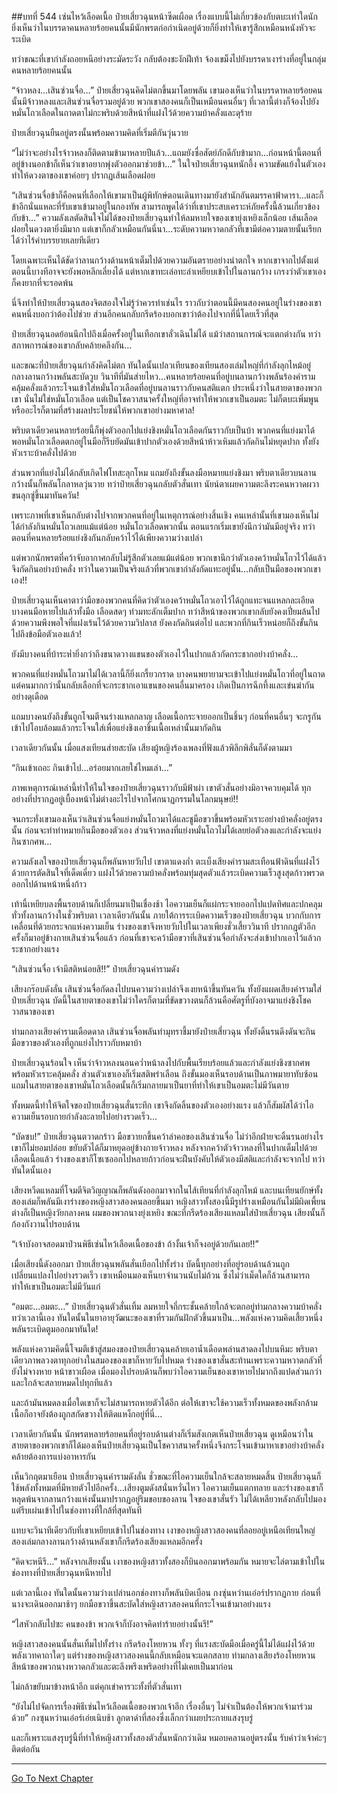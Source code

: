 ##บทที่ 544 เซ่นไหว้เลือดเนื้อ
ป๋ายเสี่ยวฉุนหน้าซีดเผือด เรื่องแบบนี้ไม่เกี่ยวข้องกับตบะเท่าใดนัก ยิ่งเห็นว่าในบรรดาคนหลายร้อยคนนั้นมีนักพรตก่อกำเนิดอยู่ด้วยก็ยิ่งทำให้เขารู้สึกเหมือนหนังหัวจะระเบิด

ทว่าขณะที่เขากำลังถอยหนีอย่างระมัดระวัง กลับต้องชะงักฝีเท้า จ้องเขม็งไปยังบรรดาเงาร่างที่อยู่ในกลุ่มคนหลายร้อยคนนั้น

“จ้าวหลง…เสินซ่วนจื่อ…” ป๋ายเสี่ยวฉุนคิดไม่ตกขึ้นมาโดยพลัน เขามองเห็นว่าในบรรดาหลายร้อยคนนั้นมีจ้าวหลงและเสินซ่วนจื่อรวมอยู่ด้วย พวกเขาสองคนก็เป็นเหมือนคนอื่นๆ ที่เวลานี้ต่างก็จ้องไปยังหมั่นโถวเลือดในถาดตาไม่กะพริบด้วยสีหน้าที่แฝงไว้ด้วยความบ้าคลั่งและดุร้าย

ป๋ายเสี่ยวฉุนยืนอยู่ตรงนั้นพร้อมความคิดที่เริ่มตีกันวุ่นวาย

“ไม่ว่าจะอย่างไรจ้าวหลงก็ติดตามข้ามาหลายปีแล้ว…แถมยังซื่อสัตย์ภักดีกับข้ามาก…ก่อนหน้านี้ตอนที่อยู่ข้างนอกข้าก็เห็นว่าเขาอยากพุ่งตัวออกมาช่วยข้า…” ในใจป๋ายเสี่ยวฉุนหนักอึ้ง ความขัดแย้งในตัวเองทำให้ดวงตาของเขาค่อยๆ ปรากฏเส้นเลือดฝอย

“เสินซ่วนจื่อข้าก็คือคนที่เลือกให้เขามาเป็นผู้พิทักษ์ตอนเดินทางมายังสำนักอันตมรรคาฟ้าดารา…และก็ข้าอีกนั่นแหละที่รับเขาเข้ามาอยู่ในกองทัพ สามารถพูดได้ว่าที่เขาประสบเคราะห์ภัยครั้งนี้ล้วนเกี่ยวข้องกับข้า…” ความลังเลตัดสินใจไม่ได้ของป๋ายเสี่ยวฉุนทำให้ลมหายใจของเขายุ่งเหยิงเล็กน้อย เส้นเลือดฝอยในดวงตายิ่งมีมาก แต่เขาก็กลัวเหมือนกันนี่นา…ระดับความหวาดกลัวที่เขามีต่อความตายนั้นเรียกได้ว่าไร้คำบรรยายเลยทีเดียว

โดยเฉพาะเห็นได้ชัดว่าลานกว้างด้านหน้าเต็มไปด้วยความอันตรายอย่างน่าตกใจ หากเขาจากไปตั้งแต่ตอนนี้บางทีอาจจะยังพอหลีกเลี่ยงได้ แต่หากเขาทะเล่อทะล่าเหยียบเข้าไปในลานกว้าง เกรงว่าตัวเขาเองก็คงยากที่จะรอดพ้น

นี่จึงทำให้ป๋ายเสี่ยวฉุนสองจิตสองใจไม่รู้ว่าควรทำเช่นไร ราวกับว่าตอนนี้มีคนสองคนอยู่ในร่างของเขา คนหนึ่งบอกว่าต้องไปช่วย ส่วนอีกคนกลับกรีดร้องบอกเขาว่าต้องไปจากที่นี่โดยเร็วที่สุด

ป๋ายเสี่ยวฉุนอดย้อนนึกไปถึงเมื่อครั้งอยู่ในเทือกเขาลั่วเฉินไม่ได้ แม้ว่าสถานการณ์จะแตกต่างกัน ทว่าสภาพการณ์ของเขากลับคล้ายคลึงกัน…

และขณะที่ป๋ายเสี่ยวฉุนกำลังคิดไม่ตก ทันใดนั้นเปลวเทียนของเทียนสองเล่มใหญ่ที่กำลังลุกไหม้อยู่กลางลานกว้างพลันสะบัดวูบ วินาทีที่มันส่ายไหว…คนหลายร้อยคนที่อยู่บนลานกว้างพลันร้องคำรามคลุ้มคลั่งแล้วกระโจนเข้าใส่หมั่นโถวเลือดที่อยู่บนลานราวกับคนสติแตก ประหนึ่งว่าในสายตาของพวกเขา นั่นไม่ใช่หมั่นโถวเลือด แต่เป็นโชควาสนาครั้งใหญ่ที่อาจทำให้พวกเขาเป็นอมตะ ไม่ก็ตบะเพิ่มพูน หรืออะไรก็ตามที่สร้างผลประโยชน์ให้พวกเขาอย่างมหาศาล!

พริบตาเดียวคนหลายร้อยนี้ก็พุ่งตัวออกไปแย่งชิงหมั่นโถวเลือดกันราวกับเป็นบ้า พวกคนที่แย่งมาได้ พอหมั่นโถวเลือดตกอยู่ในมือก็รีบยัดมันเข้าปากตัวเองด้วยสีหน้าห้าวเหิมแล้วกัดกินไม่หยุดปาก ทั้งยังหัวเราะบ้าคลั่งไปด้วย

ส่วนพวกที่แย่งไม่ได้กลับเกิดไฟโทสะลุกโหม แถมยังถึงขั้นลงมือหมายแย่งชิงมา พริบตาเดียวบนลานกว้างนั้นก็พลันโกลาหลวุ่นวาย ทว่าป๋ายเสี่ยวฉุนกลับตัวสั่นเทา นัยน์ตาเผยความตะลึงระคนหวาดผวา ขนลุกซู่ขึ้นมาทันควัน!

เพราะภาพที่เขาเห็นกลับต่างไปจากพวกคนที่อยู่ในเหตุการณ์อย่างสิ้นเชิง คนเหล่านั้นที่เขามองเห็นไม่ได้กำลังกินหมั่นโถวเลยแม้แต่น้อย หมั่นโถวเลือดพวกนั้น ตอนแรกเริ่มเขายังนึกว่ามันมีอยู่จริง ทว่าตอนที่คนหลายร้อยแย่งชิงกันกลับคว้าไว้ได้เพียงความว่างเปล่า

แต่พวกนักพรตที่คว้าจับอากาศกลับไม่รู้สึกตัวเลยแม้แต่น้อย พวกเขานึกว่าตัวเองคว้าหมั่นโถวไว้ได้แล้วจึงกัดกินอย่างบ้าคลั่ง ทว่าในความเป็นจริงแล้วที่พวกเขากำลังกัดแทะอยู่นั้น…กลับเป็นมือของพวกเขาเอง!!

ป๋ายเสี่ยวฉุนเห็นคาตาว่ามือของพวกคนที่คิดว่าตัวเองคว้าหมั่นโถวเอาไว้ได้ถูกแทะจนแหลกละเอียด บางคนมือหายไปแล้วทั้งมือ เลือดสดๆ ท่วมทะลักเต็มปาก ทว่าสีหน้าของพวกเขากลับยังคงเปี่ยมล้นไปด้วยความพึงพอใจที่แฝงเร้นไว้ด้วยความวิปลาส ยังคงกัดกินต่อไป และพวกที่กินเร็วหน่อยก็ถึงขั้นกินไปถึงข้อมือตัวเองแล้ว!

ยังมีบางคนที่บ้าระห่ำยิ่งกว่าถึงขนาดวางแขนของตัวเองไว้ในปากแล้วกัดกระชากอย่างบ้าคลั่ง…

พวกคนที่แย่งหมั่นโถวมาไม่ได้เวลานี้ก็ยิ่งเกรี้ยวกราด บางคนพยายามจะเข้าไปแย่งหมั่นโถวที่อยู่ในถาด แต่คนมากกว่านั้นกลับเลือกที่จะกระชากเอาแขนของคนอื่นมาครอง เกิดเป็นการฉีกทึ้งและเข่นฆ่ากันอย่างดุเดือด

แถมบางคนยังถึงขั้นถูกโจมตีจนร่างแหลกลาญ เลือดเนื้อกระจายออกเป็นชิ้นๆ ก่อนที่คนอื่นๆ จะกรูกันเข้าไปโอบล้อมแล้วกระโจนใส่เพื่อแย่งชิงเอาชิ้นเนื้อเหล่านั้นมากัดกิน

เวลาเดียวกันนั้น เมื่อแสงเทียนส่ายสะบัด เสียงผู้หญิงร้องเพลงที่ฟังแล้วพิลึกพิลั่นก็ดังตามมา

“กินเข้าเถอะ กินเข้าไป…อร่อยมากเลยใช่ไหมเล่า…”

ภาพเหตุการณ์เหล่านี้ทำให้ในใจของป๋ายเสี่ยวฉุนราวกับมีฟ้าผ่า เขาตัวสั่นอย่างมิอาจควบคุมได้ ทุกอย่างที่ปรากฏอยู่เบื้องหน้าไม่ต่างอะไรไปจากโศกนาฏกรรมในโลกมนุษย์!!

จนกระทั่งเขามองเห็นว่าเสินซ่วนจื่อแย่งหมั่นโถวมาได้และชูมือขวาขึ้นพร้อมหัวเราะอย่างบ้าคลั่งอยู่ตรงนั้น ก่อนจะทำท่าหมายกินมือของตัวเอง ส่วนจ้าวหลงที่แย่งหมั่นโถวไม่ได้เลยย่อตัวลงและกำลังจะแย่งกินซากศพ…

ความลังเลใจของป๋ายเสี่ยวฉุนก็พลันหายวับไป เขาตาแดงก่ำ ตะเบ็งเสียงคำรามสะเทือนฟ้าดินที่แฝงไว้ด้วยการตัดสินใจที่เด็ดเดี่ยว แฝงไว้ด้วยความบ้าคลั่งพร้อมทุ่มสุดตัวแล้วระเบิดความเร็วสูงสุดก้าวพรวดออกไปด้านหน้าหนึ่งก้าว

เท้านี้เหยียบลงพื้นรอบด้านก็เปลี่ยนมาเป็นเชื่องช้า ไอความเย็นก็แผ่กระจายออกไปแปดทิศและปกคลุมทั่วทั้งลานกว้างในชั่วพริบตา เวลาเดียวกันนั้น ภายใต้การระเบิดความเร็วของป๋ายเสี่ยวฉุน บวกกับการเคลื่อนที่ด้วยกระจกแห่งความเย็น ร่างของเขาจึงหายวับไปในเวลาเพียงชั่วเสี้ยววินาที ปรากกฎตัวอีกครั้งก็มาอยู่ข้างกายเสินซ่วนจื่อแล้ว ก่อนที่เขาจะคว้ามือขวาที่เสินซ่วนจื่อกำลังจะส่งเข้าปากเอาไว้แล้วกระชากอย่างแรง

“เสินซ่วนจื่อ เจ้ามีสติหน่อยสิ!!” ป๋ายเสี่ยวฉุนคำรามดัง

เสียงกร๊อบดังลั่น เสินซ่วนจื่อกัดลงไปบนความว่างเปล่าจึงเงยหน้าขึ้นทันควัน ทั้งยังแผดเสียงคำรามใส่ป๋ายเสี่ยวฉุน บัดนี้ในสายตาของเขาไม่ว่าใครก็ตามที่ขัดขวางตนก็ล้วนคือศัตรูที่บังอาจมาแย่งชิงโชควาสนาของเขา

ท่ามกลางเสียงคำรามเดือดดาล เสินซ่วนจื่อพลันทำมุทราชี้มายังป๋ายเสี่ยวฉุน ทั้งยังดิ้นรนดึงดันจะกินมือขวาของตัวเองที่ถูกแย่งไปราวกับหมาบ้า

ป๋ายเสี่ยวฉุนร้อนใจ เห็นว่าจ้าวหลงนอนคว่ำหน้าลงไปกับพื้นเรียบร้อยแล้วและกำลังแย่งชิงซากศพพร้อมหัวเราะคลุ้มคลั่ง ส่วนตัวเขาเองก็เริ่มสติพร่าเลือน ถึงขั้นมองเห็นรอบด้านเป็นภาพมายาทับซ้อน แถมในสายตาของเขาหมั่นโถวเลือดนั้นก็เริ่มกลายมาเป็นยาที่ทำให้เขาเป็นอมตะไม่มีวันตาย

ทั้งหมดนี้ทำให้จิตใจของป๋ายเสี่ยวฉุนสั่นระทึก เขาจึงกัดลิ้นของตัวเองอย่างแรง แล้วก็สัมผัสได้ว่าไอความเย็นรอบกายกำลังละลายไปอย่างรวดเร็ว…

“บัดซบ!” ป๋ายเสี่ยวฉุนตวาดกร้าว มือขวายกขึ้นคว้าลำคอของเสินซ่วนจื่อ ไม่ว่าอีกฝ่ายจะดิ้นรนอย่างไรเขาก็ไม่ยอมปล่อย ขยับตัวได้ก็มาหยุดอยู่ข้างกายจ้าวหลง หลังจากคว้าตัวจ้าวหลงที่ในปากเต็มไปด้วยเลือดเนื้อแล้ว ร่างของเขาก็โซเซออกไปหลายก้าวก่อนจะฝืนบังคับให้ตัวเองมีสติและกำลังจะจากไป ทว่าทันใดนั้นเอง

เสียงหวีดแหลมที่โจมตีจิตวิญญาณก็พลันดังออกมาจากในไส้เทียนที่กำลังลุกไหม้ และบนเทียนยักษ์ทั้งสองเล่มก็พลันมีเงาร่างของหญิงสาวสองคนลอยขึ้นมา หญิงสาวทั้งสองนี้มีรูปร่างเหมือนกันไม่มีผิดเพี้ยน ต่างก็เป็นหญิงวัยกลางคน ผมของพวกนางยุ่งเหยิง ขณะที่กรีดร้องเสียงแหลมใส่ป๋ายเสี่ยวฉุน เสียงนั้นก็ก้องกังวานไปรอบด้าน

“เจ้าบังอาจสอดมาป่วนพิธีเซ่นไหว้เลือดเนื้อของข้า ถ้างั้นเจ้าก็จงอยู่ด้วยกันเลย!!”

เมื่อเสียงนี้ดังออกมา ป๋ายเสี่ยวฉุนพลันสั่นเยือกไปทั้งร่าง บัดนี้ทุกอย่างที่อยู่รอบด้านล้วนถูกเปลี่ยนแปลงไปอย่างรวดเร็ว เขาเหมือนมองเห็นยาจำนวนนับไม่ถ้วน ซึ่งไม่ว่าเม็ดใดก็ล้วนสามารถทำให้เขาเป็นอมตะไม่มีวันแก่

“อมตะ…อมตะ…” ป๋ายเสี่ยวฉุนตัวสั่นเทิ้ม ลมหายใจถี่กระชั้นคล้ายใกล้จะตกอยู่ท่ามกลางความบ้าคลั่ง ทว่าเวลานี้เอง ทันใดนั้นในยาอายุวัฒนะของเขาที่รวมกันฝักตัวขึ้นมาเป็น…พลังแห่งความคิดเสี้ยวหนึ่งพลันระเบิดตูมออกมาทันใด!

พลังแห่งความคิดนี้โจมตีเข้าสู่สมองของป๋ายเสี่ยวฉุนคล้ายเอาน้ำเดือดพล่านสาดลงไปบนหิมะ พริบตาเดียวภาพลวงตาทุกอย่างในสมองของเขาก็หายวับไปหมด ร่างของเขาสั่นสะท้านเพราะความหวาดกลัวที่ยังไม่จางหาย หน้าขาวเผือด เมื่อมองไปรอบด้านก็พบว่าไอความเย็นของเขาหายไปมากถึงแปดส่วนกว่าและใกล้จะสลายหมดไปทุกทีแล้ว

และถ้ามันหมดลงเมื่อใดเขาก็จะไม่สามารถหายตัวได้อีก ต่อให้เขาจะใช้ความเร็วทั้งหมดของพลังกล้ามเนื้อก็อาจยังต้องถูกสกัดขวางให้ติดแหง็กอยู่ที่นี่…

เวลาเดียวกันนั้น นักพรตหลายร้อยคนที่อยู่รอบด้านต่างก็เริ่มสังเกตเห็นป๋ายเสี่ยวฉุน ดูเหมือนว่าในสายตาของพวกเขาก็ได้มองเห็นป๋ายเสี่ยวฉุนเป็นโชควาสนาครั้งหนึ่งจึงกระโจนเข้ามาหาเขาอย่างบ้าคลั่งคล้ายต้องการแบ่งอาหารกัน

เห็นวิกฤตมาเยือน ป๋ายเสี่ยวฉุนคำรามดังลั่น ชั่วขณะที่ไอความเย็นใกล้จะสลายหมดสิ้น ป๋ายเสี่ยวฉุนก็ใช้พลังทั้งหมดที่มีหายตัวไปอีกครั้ง…เสียงตูมดังสนั่นหวั่นไหว ไอความเย็นแตกทลาย และร่างของเขาก็หลุดพ้นจากลานกว้างแห่งนั้นมาปรากฏอยู่ริมขอบของลาน ใจของเขาสั่นรัว ไม่ได้เหลียวหลังกลับไปมอง แต่รีบเผ่นเข้าไปในช่องทางที่ใกล้ที่สุดทันที

แทบจะวินาทีเดียวกับที่เขาเหยียบเข้าไปในช่องทาง เงาของหญิงสาวสองคนที่ลอยอยู่เหนือเทียนใหญ่สองเล่มกลางลานกว้างด้านหลังเขาก็กรีดร้องเสียงแหลมอีกครั้ง

“คิดจะหนีรึ…” หลังจากเสียงนั้น เงาของหญิงสาวทั้งสองก็บินออกมาพร้อมกัน หมายจะไล่ตามเข้าไปในช่องทางที่ป๋ายเสี่ยวฉุนหนีหายไป

แต่เวลานี้เอง ทันใดนั้นความว่างเปล่านอกช่องทางก็พลันบิดเบือน กงซุ่นหว่านเอ๋อร์ปรากฏกาย ก่อนที่นางจะเดินออกมาช้าๆ ยกมือขวาขึ้นสะบัดใส่หญิงสาวสองคนที่กระโจนเข้ามาอย่างแรง

“ไสหัวกลับไปซะ คนของข้า พวกเจ้าก็บังอาจคิดทำร้ายอย่างนั้นรึ!”

หญิงสาวสองคนนั้นสั่นเทิ้มไปทั้งร่าง กรีดร้องโหยหวน ทั้งๆ ที่แรงสะบัดมือเมื่อครู่นี้ไม่ได้แฝงไว้ด้วยพลังเวทคาถาใดๆ แต่ร่างของหญิงสาวสองคนนี้กลับเหมือนจะแตกสลาย ท่ามกลางเสียงร้องโหยหวน สีหน้าของพวกนางหวาดกลัวและตะลึงพรึงเพริดอย่างที่ไม่เคยเป็นมาก่อน

ไม่กล้าขยับมาข้างหน้าอีก แต่คุกเข่าคารวะทั้งที่ตัวสั่นเทา

“ยังไม่ไปจัดการเรื่องพิธีเซ่นไหว้เลือดเนื้อของพวกเจ้าอีก เรื่องอื่นๆ ไม่จำเป็นต้องให้พวกเจ้ามาร่วมด้วย” กงซุนหว่านเอ๋อร์เอ่ยเนิบช้า ลูกตาดำที่สองซึ่งเล็กกว่าเผยประกายแสงรุบรู่

และก็เพราะแสงรุบรู่นี้ที่ทำให้หญิงสาวทั้งสองตัวสั่นหนักกว่าเดิม หมอบคลานอยู่ตรงนั้น รับคำว่าเจ้าค่ะๆ ติดต่อกัน

------


[Go To Next Chapter]( ./167.md)